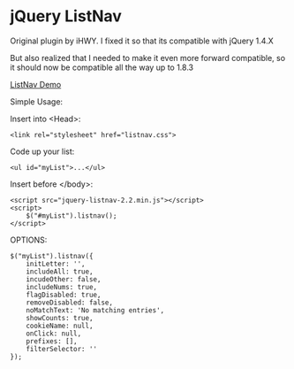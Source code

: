jQuery ListNav
==============

Original plugin by iHWY. I fixed it so that its compatible with jQuery 1.4.X

But also realized that I needed to make it even more forward compatible, so it should now be compatible all the way up to 1.8.3
<p><a href="http://esteinborn.github.com/jquery-listnav">ListNav Demo</a></p>

Simple Usage:

Insert into &lt;Head&gt;:
<pre><code>&lt;link rel="stylesheet" href="listnav.css"&gt;</code></pre>

Code up your list:
<pre><code>&lt;ul id="myList"&gt;...&lt;/ul&gt;</code></pre>

Insert before &lt;/body&gt;:
<pre><code>&lt;script src="jquery-listnav-2.2.min.js"&gt;&lt;/script>
&lt;script&gt;
	$("#myList").listnav();
&lt;/script&gt;</code></pre>

OPTIONS:

<pre><code>$("myList").listnav({
	initLetter: '',
    includeAll: true,
    incudeOther: false,
    includeNums: true,
    flagDisabled: true,
    removeDisabled: false,
    noMatchText: 'No matching entries',
    showCounts: true,
    cookieName: null,
    onClick: null,
    prefixes: [],
    filterSelector: ''
});</code></pre>